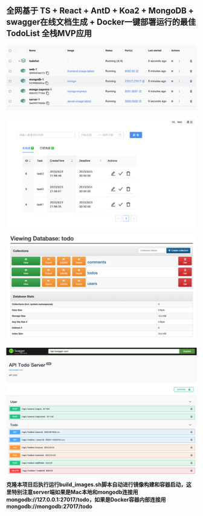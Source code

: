 ## 全网基于 TS + React + AntD + Koa2 + MongoDB + swagger在线文档生成 + Docker一键部署运行的最佳TodoList 全栈MVP应用

![image](./img/docker.png)

![image](./img/front.png)

![image](./img/express.png)

![image](./img/swagger.png)


**克隆本项目后执行运行build_images.sh脚本自动进行镜像构建和容器启动，这里特别注意server端如果是Mac本地和mongodb连接用mongodb://127.0.0.1:27017/todo，如果是Docker容器内部连接用mongodb://mongodb:27017/todo**
